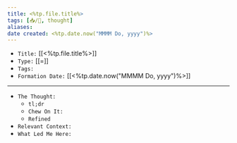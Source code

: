 ```yaml
---
title: <%tp.file.title%>
tags: [📥️/💭️, thought]
aliases:
date created: <%tp.date.now("MMMM Do, yyyy")%>
---
```


- `Title:` [[<%tp.file.title%>]]
- `Type:` [[=]]
- `Tags:` 
- `Formation Date:` [[<%tp.date.now("MMMM Do, yyyy")%>]]

---

- `The Thought:`
	- `tl;dr`
	- `Chew On It:`
	- `Refined`
- `Relevant Context:`
- `What Led Me Here:`